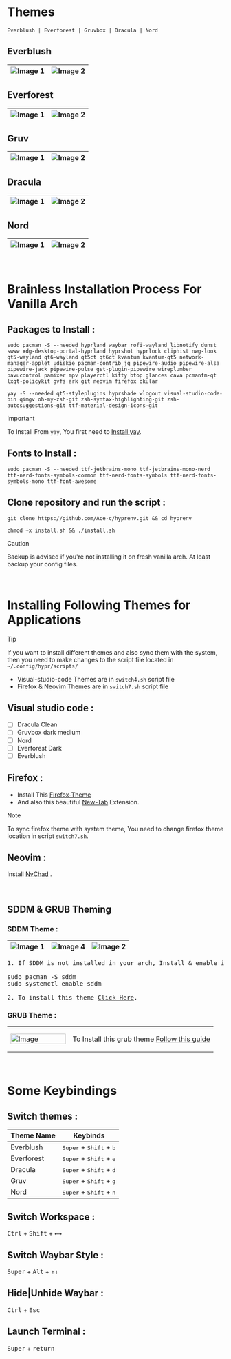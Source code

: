 
# Themes 

    Everblush | Everforest | Gruvbox | Dracula | Nord 


## Everblush 
| ![Image 1](https://github.com/user-attachments/assets/a7dc23e9-0822-4f89-90e7-7ff89b3ccf39) | ![Image 2](https://github.com/user-attachments/assets/9fa67aba-c5be-46b7-94da-d241ddd261aa) |
|---|---|


## Everforest 
| ![Image 1](https://github.com/user-attachments/assets/39cb7078-40be-43b1-b2df-ded0f0274e71) | ![Image 2](https://github.com/user-attachments/assets/e0a8e05b-2bcf-479e-a0e8-5df6e60dd9e8) |
|---|---|


## Gruv
| ![Image 1](https://github.com/user-attachments/assets/e2c2c4e0-e7e4-4185-a5e7-b5762a1d56fe) | ![Image 2](https://github.com/user-attachments/assets/30fa3c33-3587-4cf1-b870-914550cc2877) |
|---|---|


## Dracula
| ![Image 1](https://github.com/user-attachments/assets/7fb2f079-492f-4c61-a927-3bf2498ca119) | ![Image 2](https://github.com/user-attachments/assets/c418ee5a-b366-4b3f-b563-149421429fb6) |
|---|---|


## Nord
| ![Image 1](https://github.com/user-attachments/assets/6580fc9c-0d58-41b6-8d78-8c25e24cd674) | ![Image 2](https://github.com/user-attachments/assets/064ac630-5edd-462b-86a1-e942ec4b57b9) |
|---|---|



&nbsp;



# Brainless Installation Process For Vanilla Arch

## Packages to Install :
```
sudo pacman -S --needed hyprland waybar rofi-wayland libnotify dunst swww xdg-desktop-portal-hyprland hyprshot hyprlock cliphist nwg-look qt5-wayland qt6-wayland qt5ct qt6ct kvantum kvantum-qt5 network-manager-applet udiskie pacman-contrib jq pipewire-audio pipewire-alsa pipewire-jack pipewire-pulse gst-plugin-pipewire wireplumber pavucontrol pamixer mpv playerctl kitty btop glances cava pcmanfm-qt lxqt-policykit gvfs ark git neovim firefox okular
```
```
yay -S --needed qt5-styleplugins hyprshade wlogout visual-studio-code-bin qimgv oh-my-zsh-git zsh-syntax-highlighting-git zsh-autosuggestions-git ttf-material-design-icons-git
```
> [!important]
> To Install From `yay`, You first need to [Install yay](https://github.com/Jguer/yay?tab=readme-ov-file#source).

## Fonts to Install :

    sudo pacman -S --needed ttf-jetbrains-mono ttf-jetbrains-mono-nerd ttf-nerd-fonts-symbols-common ttf-nerd-fonts-symbols ttf-nerd-fonts-symbols-mono ttf-font-awesome


## Clone repository and run the script :

```
git clone https://github.com/Ace-c/hyprenv.git && cd hyprenv
```
```
chmod +x install.sh && ./install.sh
```
> [!CAUTION]
> Backup is advised if you're not installing it on fresh vanilla arch. At least backup your config files.


&nbsp;

# Installing Following Themes for Applications 

> [!TIP]
> If you want to install different themes and also sync them with the system, then you need to make changes to the script file located in `~/.config/hypr/scripts/`
> * Visual-studio-code Themes are in `switch4.sh` script file
> * Firefox & Neovim Themes are in `switch7.sh` script file
 
## Visual studio code :
- [ ] Dracula Clean
- [ ] Gruvbox dark medium
- [ ] Nord
- [ ] Everforest Dark
- [ ] Everblush

## Firefox :
-  Install This [Firefox-Theme](https://github.com/EliverLara/firefox-nordic-theme#installation-script)
-  And also this beautiful [New-Tab](https://addons.mozilla.org/en-US/firefox/addon/nighttab/) Extension.

> [!NOTE]
> To sync firefox theme with system theme, You need to change firefox theme location in script `switch7.sh`.

## Neovim :
Install [NvChad](https://nvchad.com/docs/quickstart/install) .


&nbsp;

## SDDM & GRUB Theming 
### SDDM Theme :

| ![Image 1](https://github.com/user-attachments/assets/63055107-c1e1-481b-9f55-58bb22a1db38) | ![Image 4](https://github.com/user-attachments/assets/f76e9d58-b2b8-4f10-9892-9ef8fe3f0a02) | ![Image 2](https://github.com/user-attachments/assets/cf0c8fe1-8698-40f9-a808-161ae67ad245) |
|---|---|---|

<pre>
1. If SDDM is not installed in your arch, Install & enable it.
   
sudo pacman -S sddm
sudo systemctl enable sddm
  
2. To install this theme <a href="https://github.com/Ace-c/sddm-hyprenv-theme#installation-">Click Here</a>.
</pre>

### GRUB Theme :

<table width="100%">
  <tr>
    <td width="30%">
      <img src="https://github.com/user-attachments/assets/115946bd-191d-413e-b234-45ca950d1226" alt="Image" width="100%"/>
    </td>
    <td width="70%">
      <p>To Install this grub theme <a href="https://github.com/Ace-c/grub-vimix-theme/blob/master/README.md#manual-installation-">Follow this guide</a> </p>
    </td>
  </tr>
</table>


&nbsp;
# Some Keybindings 

## Switch themes :
     
|  Theme Name    |Keybinds                                              |
|----------------|------------------------------------------------------|
|Everblush       | <kbd>Super</kbd> + <kbd>Shift</kbd> + <kbd>b</kbd>   |     
|Everforest      | <kbd>Super</kbd> + <kbd>Shift</kbd> + <kbd>e</kbd>   |                     
|Dracula         | <kbd>Super</kbd> + <kbd>Shift</kbd> + <kbd>d</kbd>   |
|Gruv            | <kbd>Super</kbd> + <kbd>Shift</kbd> + <kbd>g</kbd>   |
|Nord            | <kbd>Super</kbd> + <kbd>Shift</kbd> + <kbd>n</kbd>   |


## Switch Workspace :
<kbd>Ctrl</kbd> + <kbd>Shift</kbd> + <kbd>←</kbd><kbd>→</kbd>

## Switch Waybar Style :

<kbd>Super</kbd> + <kbd>Alt</kbd> + <kbd>↑</kbd><kbd>↓</kbd>

## Hide|Unhide Waybar :

<kbd>Ctrl</kbd> + <kbd>Esc</kbd>

## Launch Terminal :

<kbd>Super</kbd> + <kbd>return</kbd>

&nbsp;
